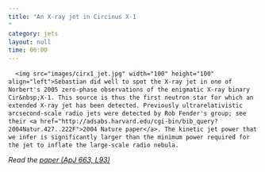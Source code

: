 ```yaml
---
title: "An X-ray jet in Circinus X-1
"
category: jets
layout: null
time: 06:00
---
```

<!-- converted from blosxom format post using convert.pl dkg 22.1.2022 -->
<!-- created by convert.pl on Mon Jan 30 23:15:59 EST 2012 -->
<!-- converted from ../2007/07/x-ray-jet-in-circinus-x-1.html -->
<!-- Post timestamp Friday, July 13, 2007 2:00 PM -->
<!-- touch -t 200707131400 -->
<!-- Labels: 2007, chandra, jets, papers -->
      <img src="images/cirx1_jet.jpg" width="100" height="100" align="left">Sebastian did well to spot the X-ray jet in one of Norbert's 2005 zero-phase observations of the enigmatic X-ray binary Cir&nbsp;X-1. This source is thus the first neutron star for which an extended X-ray jet has been detected. Previously ultrarelativistic arcsecond-scale radio jets were detected by Rob Fender's group; see their <a href="http://adsabs.harvard.edu/cgi-bin/bib_query?2004Natur.427..222F">2004 Nature paper</a>. The kinetic jet power that we infer is significantly larger than the minimum power required for the jet to inflate the large-scale radio nebula.
<p>
<em>Read the <a href="http://adsabs.harvard.edu/abs/2007ApJ...663L..93H">paper (ApJ 663, L93)</a></em>
